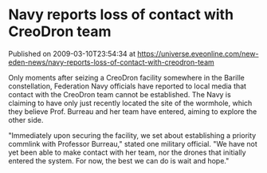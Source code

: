 # Navy reports loss of contact with CreoDron team
Published on 2009-03-10T23:54:34 at https://universe.eveonline.com/new-eden-news/navy-reports-loss-of-contact-with-creodron-team

Only moments after seizing a CreoDron facility somewhere in the Barille constellation, Federation Navy officials have reported to local media that contact with the CreoDron team cannot be established. The Navy is claiming to have only just recently located the site of the wormhole, which they believe Prof. Burreau and her team have entered, aiming to explore the other side.

"Immediately upon securing the facility, we set about establishing a priority commlink with Professor Burreau," stated one military official. "We have not yet been able to make contact with her team, nor the drones that initially entered the system. For now, the best we can do is wait and hope."
